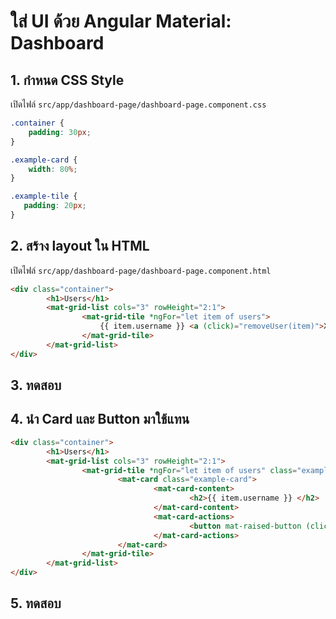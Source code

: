 
# ใส่ UI ด้วย Angular Material: Dashboard

## 1. กำหนด CSS Style

เปิดไฟล์ `src/app/dashboard-page/dashboard-page.component.css`

```css
.container {
    padding: 30px;
} 

.example-card {
    width: 80%;
}

.example-tile {
   padding: 20px;
} 
```

## 2. สร้าง layout ใน HTML 

เปิดไฟล์ `src/app/dashboard-page/dashboard-page.component.html`


```html
<div class="container">
        <h1>Users</h1>
        <mat-grid-list cols="3" rowHeight="2:1">
                <mat-grid-tile *ngFor="let item of users">
                    {{ item.username }} <a (click)="removeUser(item)">X</a>
                </mat-grid-tile>
        </mat-grid-list>
</div>
```

## 3. ทดสอบ


## 4. นำ Card และ Button มาใช้แทน 

```html
<div class="container">
        <h1>Users</h1>
        <mat-grid-list cols="3" rowHeight="2:1">
                <mat-grid-tile *ngFor="let item of users" class="example-tile">
                        <mat-card class="example-card">
                                <mat-card-content>
                                        <h2>{{ item.username }} </h2>
                                </mat-card-content>
                                <mat-card-actions>
                                        <button mat-raised-button (click)="removeUser(item)">Remove</button>
                                </mat-card-actions>
                        </mat-card>
                </mat-grid-tile>
        </mat-grid-list>
</div>
```

## 5. ทดสอบ
